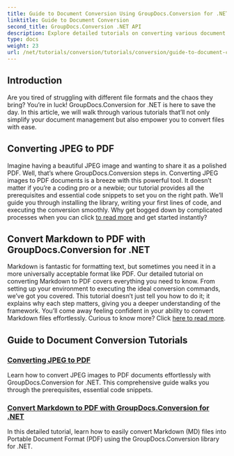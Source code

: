 ```yaml
---
title: Guide to Document Conversion Using GroupDocs.Conversion for .NET
linktitle: Guide to Document Conversion
second_title: GroupDocs.Conversion .NET API
description: Explore detailed tutorials on converting various document formats using GroupDocs.Conversion for .NET and streamline your file management process.
type: docs
weight: 23
url: /net/tutorials/conversion/tutorials/conversion/guide-to-document-conversion/
---
```

## Introduction

Are you tired of struggling with different file formats and the chaos they bring? You’re in luck! GroupDocs.Conversion for .NET is here to save the day. In this article, we will walk through various tutorials that’ll not only simplify your document management but also empower you to convert files with ease.

## Converting JPEG to PDF

Imagine having a beautiful JPEG image and wanting to share it as a polished PDF. Well, that’s where GroupDocs.Conversion steps in. Converting JPEG images to PDF documents is a breeze with this powerful tool. It doesn’t matter if you’re a coding pro or a newbie; our tutorial provides all the prerequisites and essential code snippets to set you on the right path. We’ll guide you through installing the library, writing your first lines of code, and executing the conversion smoothly. Why get bogged down by complicated processes when you can click [to read more](./converting-jpeg-to-pdf/) and get started instantly?

## Convert Markdown to PDF with GroupDocs.Conversion for .NET

Markdown is fantastic for formatting text, but sometimes you need it in a more universally acceptable format like PDF. Our detailed tutorial on converting Markdown to PDF covers everything you need to know. From setting up your environment to executing the ideal conversion commands, we’ve got you covered. This tutorial doesn’t just tell you how to do it; it explains why each step matters, giving you a deeper understanding of the framework. You’ll come away feeling confident in your ability to convert Markdown files effortlessly. Curious to know more? Click [here to read more](./convert-markdown-to-pdf/).

## Guide to Document Conversion Tutorials
### [Converting JPEG to PDF](./converting-jpeg-to-pdf/)
Learn how to convert JPEG images to PDF documents effortlessly with GroupDocs.Conversion for .NET. This comprehensive guide walks you through the prerequisites, essential code snippets.
### [Convert Markdown to PDF with GroupDocs.Conversion for .NET](./convert-markdown-to-pdf/)
In this detailed tutorial, learn how to easily convert Markdown (MD) files into Portable Document Format (PDF) using the GroupDocs.Conversion library for .NET.